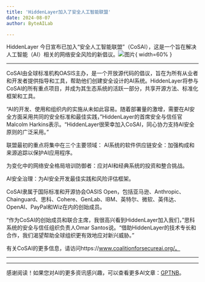 ```yaml
---
title: 'HiddenLayer加入了安全人工智能联盟'
date: 2024-08-07
author: ByteAILab

---
```


HiddenLayer 今日宣布已加入“安全人工智能联盟”（CoSAI），这是一个旨在解决人工智能（AI）相关的网络安全风险的新倡议。![图片](https://ai-techpark.com/wp-content/uploads/2024/08/HiddenLayer-960x540.jpg){ width=60% }

---
CoSAI由全球标准机构OASIS主办，是一个开放源代码的倡议，旨在为所有从业者和开发者提供指导和工具，帮助他们创建安全设计的AI系统。HiddenLayer将参与CoSAI的所有重点项目，并成为其生态系统的活跃一部分，共享开源方法、标准化框架和工具。

“AI的开发、使用和组织内的实施从未如此容易。随着部署量的激增，需要在AI安全方面采用共同的安全标准和最佳实践，”HiddenLayer的首席安全与信任官Malcolm Harkins表示。“HiddenLayer很荣幸加入CoSAI，同心协力支持AI安全原则的广泛采用。”

联盟最初的重点将集中在三个主要领域：
AI系统的软件供应链安全：加强构成和来源追踪以保护AI应用程序。

为变化中的网络安全格局培训防御者：应对AI和经典系统的投资和整合挑战。

AI安全治理：为AI安全开发最佳实践和风险评估框架。

CoSAI隶属于国际标准和开源协会OASIS Open，包括亚马逊、Anthropic、Chainguard、思科、Cohere、GenLab、IBM、英特尔、微软、英伟达、OpenAI、PayPal和Wiz在内的创始成员。

“作为CoSAI的创始成员和联合主席，我很高兴看到HiddenLayer加入我们，”思科系统的安全与信任组织负责人Omar Santos说。“借助HiddenLayer的技术专长和合作，我们渴望帮助全球组织更有效地应对新兴威胁。”

有关CoSAI的更多信息，请访问https://www.coalitionforsecureai.org/。


---
---
感谢阅读！如果您对AI的更多资讯感兴趣，可以查看更多AI文章：[GPTNB](https://gptnb.com)。